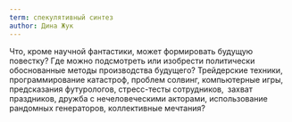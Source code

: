 ```yaml
---
term: спекулятивный синтез
author: Дина Жук
---
```

Что, кроме научной фантастики, может формировать будущую повестку? Где можно подсмотреть или изобрести политически обоснованные методы производства будущего? Трейдерские техники, программирование катастроф, проблем солвинг, компьютерные игры, предсказания футурологов, стресс-тесты сотрудников, захват праздников, дружба с нечеловеческими акторами, использование рандомных генераторов, коллективные мечтания?

